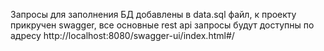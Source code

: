 Запросы для заполнения БД добавлены в data.sql файл,
к проекту  прикручен swagger, все основные rest api запросы будут доступны по адресу http://localhost:8080/swagger-ui/index.html#/
